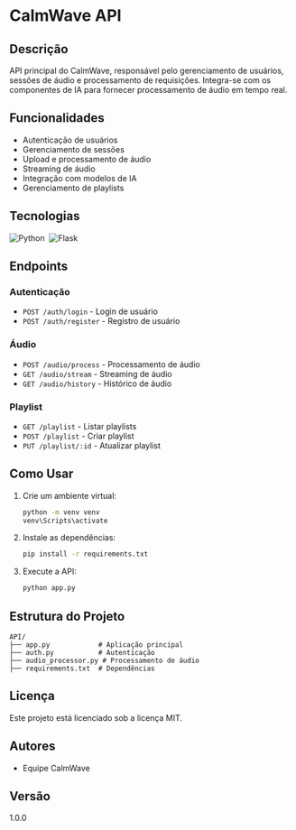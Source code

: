 # CalmWave API

## Descrição
API principal do CalmWave, responsável pelo gerenciamento de usuários, sessões de áudio e processamento de requisições. Integra-se com os componentes de IA para fornecer processamento de áudio em tempo real.

## Funcionalidades
- Autenticação de usuários
- Gerenciamento de sessões
- Upload e processamento de áudio
- Streaming de áudio
- Integração com modelos de IA
- Gerenciamento de playlists

## Tecnologias
![Python](https://img.shields.io/badge/-Python-0D1117?style=for-the-badge&logo=python&labelColor=0D1117&textColor=0D1117)&nbsp;
![Flask](https://img.shields.io/badge/-Flask-0D1117?style=for-the-badge&logo=flask&labelColor=0D1117&textColor=0D1117)&nbsp;


## Endpoints

### Autenticação
- `POST /auth/login` - Login de usuário
- `POST /auth/register` - Registro de usuário

### Áudio
- `POST /audio/process` - Processamento de áudio
- `GET /audio/stream` - Streaming de áudio
- `GET /audio/history` - Histórico de áudio

### Playlist
- `GET /playlist` - Listar playlists
- `POST /playlist` - Criar playlist
- `PUT /playlist/:id` - Atualizar playlist

## Como Usar

1. Crie um ambiente virtual:
    ```bash
    python -m venv venv
    venv\Scripts\activate
    ```

2. Instale as dependências:
   ```bash
   pip install -r requirements.txt
   ```


3. Execute a API:
   ```bash
   python app.py
   ```

## Estrutura do Projeto
```
API/
├── app.py            # Aplicação principal
├── auth.py           # Autenticação
├── audio_processor.py # Processamento de áudio
├── requirements.txt  # Dependências
```

## Licença
Este projeto está licenciado sob a licença MIT.

## Autores
- Equipe CalmWave

## Versão
1.0.0 